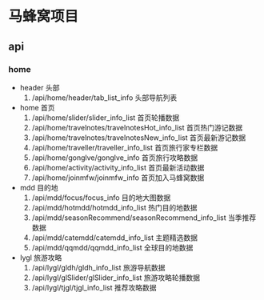 # 马蜂窝项目
## api
### home
- header 头部
  1. /api/home/header/tab_list_info
    头部导航列表
- home 首页
  1. /api/home/slider/slider_info_list
    首页轮播数据
  2. /api/home/travelnotes/travelnotesHot_info_list
    首页热门游记数据
  3. /api/home/travelnotes/travelnotesNew_info_list
    首页最新游记数据
  4. /api/home/traveller/traveller_info_list
    首页旅行家专栏数据
  5. /api/home/gonglve/gonglve_info
    首页旅行攻略数据
  6. /api/home/activity/activity_info_list
    首页最新活动数据
  7. /api/home/joinmfw/joinmfw_info
    首页加入马蜂窝数据
- mdd 目的地
  1. /api/mdd/focus/focus_info
    目的地大图数据
  2. /api/mdd/hotmdd/hotmdd_info_list
    热门目的地数据
  3. /api/mdd/seasonRecommend/seasonRecommend_info_list
    当季推荐数据
  4. /api/mdd/catemdd/catemdd_info_list
    主题精选数据
  5. /api/mdd/qqmdd/qqmdd_info_list
    全球目的地数据
- lygl 旅游攻略
  1. /api/lygl/gldh/gldh_info_list
    旅游导航数据
  2. /api/lygl/glSlider/glSlider_info_list
    旅游攻略轮播数据
  3. /api/lygl/tjgl/tjgl_info_list
    推荐攻略数据